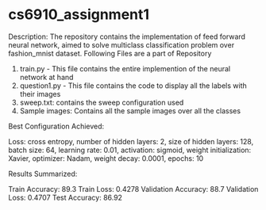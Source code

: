 # cs6910_assignment1

Description: The repository contains the implementation of feed forward neural network, aimed to solve multiclass classification problem over fashion_mnist dataset.
Following Files are a part of Repository
1. train.py - This file contains the entire implemention of the neural network at hand
2. question1.py - This file contains the code to display all the labels with their images
3. sweep.txt: contains the sweep configuration used
4. Sample images: Contains all the sample images over all the classes

Best Configuration Achieved:

Loss: cross entropy, 
number of hidden layers: 2,
size of hidden layers: 128, 
batch size: 64, 
learning rate: 0.01,
activation: sigmoid,
weight initialization: Xavier,
optimizer: Nadam,
weight decay: 0.0001,
epochs: 10 

Results Summarized:

Train Accuracy: 89.3 
Train Loss: 0.4278
Validation Accuracy: 88.7 
Validation Loss:  0.4707
Test Accuracy: 86.92

